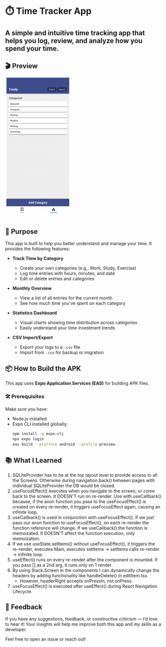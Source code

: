 # ⏱️ Time Tracker App

A simple and intuitive time tracking app that helps you log, review, and analyze how you spend your time.
---

## 🎬 Preview
![]()
<img src="preview.gif" width="40%" height="40%"/>

## 📌 Purpose
This app is built to help you better understand and manage your time. It provides the following features:

- **Track Time by Category**  
  - Create your own categories (e.g., Work, Study, Exercise)  
  - Log time entries with hours, minutes, and date  
  - Edit or delete entries and categories  

- **Monthly Overview**  
  - View a list of all entries for the current month  
  - See how much time you've spent on each category  

- **Statistics Dashboard**  
  - Visual charts showing time distribution across categories  
  - Easily understand your time investment trends  

- **CSV Import/Export**  
  - Export your logs to a `.csv` file  
  - Import from `.csv` for backup or migration  


## 📦 How to Build the APK
This app uses **Expo Application Services (EAS)** for building APK files.

### 🛠 Prerequisites

Make sure you have:

- Node.js installed
- Expo CLI installed globally:
  ```bash
  npm install -g expo-cli
  npx expo login
  eas build --platform android --profile preview
## 📚 What I Learned
1. SQLiteProvider has to be at the top layout level to provide access to all the Screens.
 Otherwise during navigation.back() between pages with individual SQLiteProvider the DB would be closed. 
2. useFocusEffect() executes when you navigate to the screen, or come back to the screen. It DOESN'T run on re-render. Use with useCallback() because, if the anon function you pass to the useFocusEffect() is created on every re-render, it triggers useFocusEffect again, causing an infinite loop.
3. useCallback() is used in conjunction with useFocusEffect(). If we just pass our anon function to useFocusEffect(), on each re-render the function 
reference will change. If we useCallback() the function is memoizated. It DOESN'T affect the function execution, only memoization. 
4. If we use useState.setItems() without useFocusEffect(), it triggers the re-render, executes Main, executes setItems -> setItems calls re-render -> infinite loop.
5. useEffect() runs on every re-render after the component is mounted. If you pass [] as a 2nd arg, it runs only on 1 render.
6. By using Stack.Screen in the components I can dynamically change the headers by adding functionality like handleDelete() in editItem.tsx.
    - However, headerRight accepts onPressIn, not onPress. 
7. useFocusEffect() is executed after useEffect() during React Navigation Lifecycle.

## 💬 Feedback
If you have any suggestions, feedback, or constructive criticism — I’d love to hear it!
Your insights will help me improve both this app and my skills as a developer.

Feel free to open an issue or reach out!
